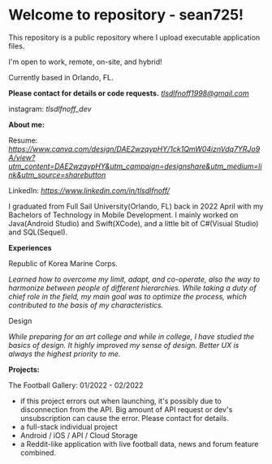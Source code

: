 # Welcome to repository - sean725!

This repository is a public repository where I upload executable application files.

I'm open to work, remote, on-site, and hybrid!

Currently based in Orlando, FL.

**Please contact for details or code requests.**
*tlsdlfnoff1998@gmail.com*

instagram: *tlsdlfnoff_dev*


**About me:**

Resume: *https://www.canva.com/design/DAE2wzqypHY/1ck1QmW04iznVdq7YRJo9A/view?utm_content=DAE2wzqypHY&utm_campaign=designshare&utm_medium=link&utm_source=sharebutton*

LinkedIn: *https://www.linkedin.com/in/tlsdlfnoff/*

I graduated from Full Sail University(Orlando, FL) back in 2022 April with my Bachelors of Technology in Mobile Development. I mainly worked on Java(Android Studio) and Swift(XCode), and a little bit of C#(Visual Studio) and SQL(Sequel).

**Experiences**

Republic of Korea Marine Corps.

*Learned how to overcome my limit, adapt, and co-operate, also the way to harmonize between people of different hierarchies. While taking a duty of chief role in the field, my main goal was to optimize the process, which contributed to the basis of my characteristics.*

Design 

*While preparing for an art college and while in college, 
I have studied the basics of design. It highly improved my sense of design. Better UX is always the highest priority to me.*

**Projects:**

The Football Gallery: 01/2022 - 02/2022

- if this project errors out when launching, it's possibly due to disconnection from the API. Big amount of API request or dev's unsubscription can cause the error. Please contact for details.
- a full-stack individual project
- Android / iOS / API / Cloud Storage
- a Reddit-like application with live football data, news and forum feature combined. 